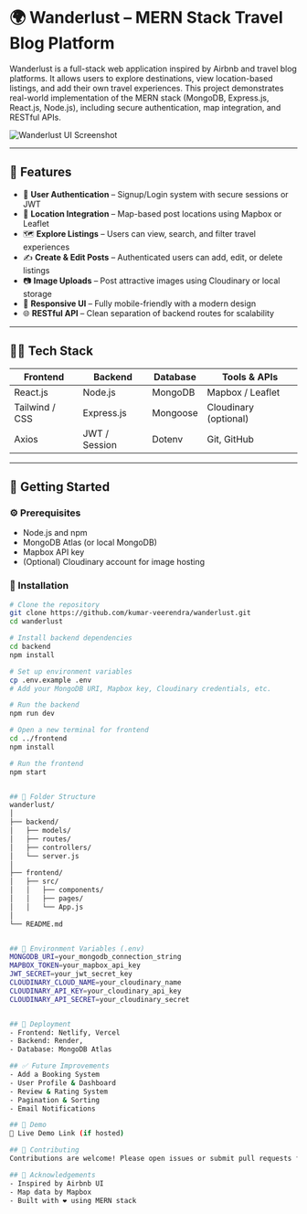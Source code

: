 # 🌍 Wanderlust – MERN Stack Travel Blog Platform

Wanderlust is a full-stack web application inspired by Airbnb and travel blog platforms. It allows users to explore destinations, view location-based listings, and add their own travel experiences. This project demonstrates real-world implementation of the MERN stack (MongoDB, Express.js, React.js, Node.js), including secure authentication, map integration, and RESTful APIs.

![Wanderlust UI Screenshot](https://your-screenshot-link-if-available.com)

---

## 🚀 Features

- 🔐 **User Authentication** – Signup/Login system with secure sessions or JWT
- 📌 **Location Integration** – Map-based post locations using Mapbox or Leaflet
- 🗺️ **Explore Listings** – Users can view, search, and filter travel experiences
- ✍️ **Create & Edit Posts** – Authenticated users can add, edit, or delete listings
- 📷 **Image Uploads** – Post attractive images using Cloudinary or local storage
- 📱 **Responsive UI** – Fully mobile-friendly with a modern design
- 🌐 **RESTful API** – Clean separation of backend routes for scalability

---

## 🧑‍💻 Tech Stack

| Frontend  | Backend       | Database | Tools & APIs           |
|-----------|---------------|----------|-------------------------|
| React.js  | Node.js       | MongoDB  | Mapbox / Leaflet        |
| Tailwind / CSS | Express.js | Mongoose | Cloudinary (optional)   |
| Axios     | JWT / Session | Dotenv   | Git, GitHub             |

---

## 🏁 Getting Started

### ⚙️ Prerequisites

- Node.js and npm
- MongoDB Atlas (or local MongoDB)
- Mapbox API key
- (Optional) Cloudinary account for image hosting

### 🔧 Installation

```bash
# Clone the repository
git clone https://github.com/kumar-veerendra/wanderlust.git
cd wanderlust

# Install backend dependencies
cd backend
npm install

# Set up environment variables
cp .env.example .env
# Add your MongoDB URI, Mapbox key, Cloudinary credentials, etc.

# Run the backend
npm run dev

# Open a new terminal for frontend
cd ../frontend
npm install

# Run the frontend
npm start


## 📁 Folder Structure
wanderlust/
│
├── backend/
│   ├── models/
│   ├── routes/
│   ├── controllers/
│   └── server.js
│
├── frontend/
│   ├── src/
│   │   ├── components/
│   │   ├── pages/
│   │   └── App.js
│
└── README.md


## 🔐 Environment Variables (.env)
MONGODB_URI=your_mongodb_connection_string
MAPBOX_TOKEN=your_mapbox_api_key
JWT_SECRET=your_jwt_secret_key
CLOUDINARY_CLOUD_NAME=your_cloudinary_name
CLOUDINARY_API_KEY=your_cloudinary_api_key
CLOUDINARY_API_SECRET=your_cloudinary_secret


## 🚀 Deployment
- Frontend: Netlify, Vercel
- Backend: Render, 
- Database: MongoDB Atlas

## ✅ Future Improvements
- Add a Booking System
- User Profile & Dashboard
- Review & Rating System
- Pagination & Sorting
- Email Notifications

## 📸 Demo
🔗 Live Demo Link (if hosted)

## 🤝 Contributing
Contributions are welcome! Please open issues or submit pull requests for improvements or feature requests.

## 🙌 Acknowledgements
- Inspired by Airbnb UI
- Map data by Mapbox
- Built with ❤️ using MERN stack

